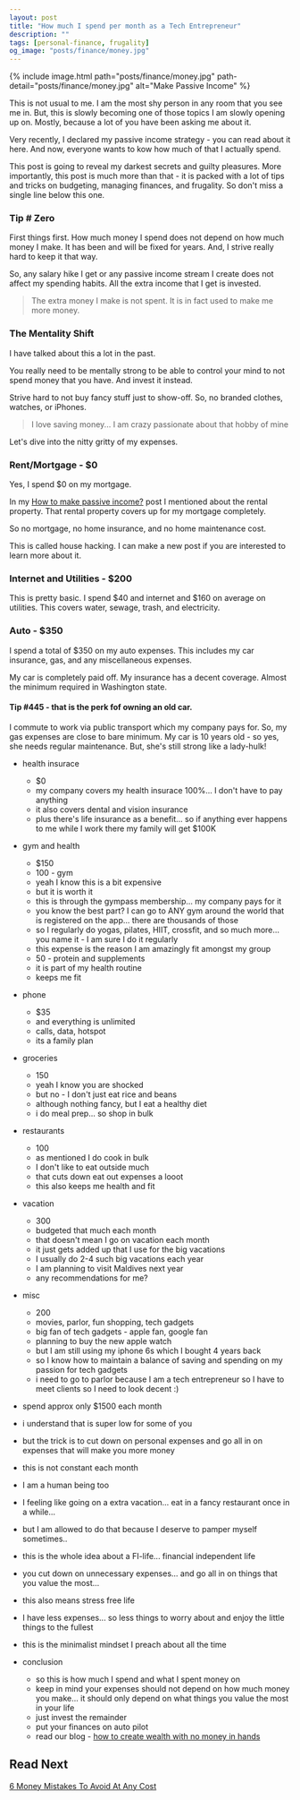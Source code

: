 ```yaml
---
layout: post
title: "How much I spend per month as a Tech Entrepreneur"
description: ""
tags: [personal-finance, frugality]
og_image: "posts/finance/money.jpg"
---
```


{% include image.html path="posts/finance/money.jpg" path-detail="posts/finance/money.jpg" alt="Make Passive Income" %}

This is not usual to me. I am the most shy person in any room that you see me in. But, this is slowly becoming one of those topics I am slowly opening up on. Mostly, because a lot of you have been asking me about it.

<!-- <internal link here> -->
Very recently, I declared my passive income strategy - you can read about it here.  And now, everyone wants to kow how much of that I actually spend.

This post is going to reveal my darkest secrets and guilty pleasures. More importantly, this post is much more than that - it is packed with a lot of tips and tricks on budgeting, managing finances, and frugality. So don't miss a single line below this one.

### Tip # Zero

First things first. How much money I spend does not depend on how much money I make. It has been and will be fixed for years. And, I strive really hard to keep it that way.

So, any salary hike I get or any passive income stream I create does not affect my spending habits. All the extra income that I get is invested. 

> The extra money I make is not spent. It is in fact used to make me more money.

### The Mentality Shift

I have talked about this a lot in the past. 

You really need to be mentally strong to be able to control your mind to not spend money that you have. And invest it instead.

Strive hard to not buy fancy stuff just to show-off. So, no branded clothes, watches, or iPhones. 

> I love saving money... I am crazy passionate about that hobby of mine 

Let's dive into the nitty gritty of my expenses.

### Rent/Mortgage - $0

Yes, I spend $0 on my mortgage.

In my [How to make passive income?](http://ngninja.com/posts/how-to-make-passive-income) post I mentioned about the rental property. That rental property covers up for my mortgage completely.

So no mortgage, no home insurance, and no home maintenance cost.

<!-- external link -->
This is called house hacking. I can make a new post if you are interested to learn more about it.

### Internet and Utilities - $200

This is pretty basic. I spend $40 and internet and $160 on average on utilities. This covers water, sewage, trash, and electricity.

### Auto - $350

I spend a total of $350 on my auto expenses. This includes my car insurance, gas, and any miscellaneous expenses.

My car is completely paid off. My insurance has a decent coverage. Almost the minimum required in Washington state.

#### Tip #445 - that is the perk fof owning an old car.

I commute to work via public transport which my company pays for. So, my gas expenses are close to bare minimum. My car is 10 years old - so yes, she needs regular maintenance. But, she's still strong like a lady-hulk!




  - health insurace
    - $0
    - my company covers my health insurace 100%... I don't have to pay anything
    - it also covers dental and vision insurance
    - plus there's life insurance as a benefit... so if anything ever happens to me while I work there my family will get $100K
  - gym and health
    - $150
    - 100 - gym
    - yeah I know this is a bit expensive
    - but it is worth it
    - this is through the gympass membership... my company pays for it
    - you know the best part? I can go to ANY gym around the world that is registered on the app... there are thousands of those
    - so I regularly do yogas, pilates, HIIT, crossfit, and so much more... you name it - I am sure I do it regularly
    - this expense is the reason I am amazingly fit amongst my group
    - 50 - protein and supplements
    - it is part of my health routine
    - keeps me fit 
  - phone
    - $35
    - and everything is unlimited
    - calls, data, hotspot
    - its a family plan 
  - groceries
    - 150
    - yeah I know you are shocked
    - but no - I don't just eat rice and beans
    - although nothing fancy, but I eat a healthy diet
    - i do meal prep... so shop in bulk
  - restaurants
    - 100
    - as mentioned I do cook in bulk
    - I don't like to eat outside much
    - that cuts down eat out expenses a looot
    - this also keeps me health and fit
  - vacation
    - 300
    - budgeted that much each month
    - that doesn't mean I go on vacation each month
    - it just gets added up that I use for the big vacations
    - I usually do 2-4 such big vacations each year
    - I am planning to visit Maldives <trip advisor link> next year 
    - any recommendations for me?
  - misc
    - 200
    - movies, parlor, fun shopping, tech gadgets
    - big fan of tech gadgets - apple fan, google fan
    - planning to buy the new apple watch
    - but I am still using my iphone 6s which I bought 4 years back
    - so I know how to maintain a balance of saving and spending on my passion for tech gadgets
    - i need to go to parlor because I am a tech entrepreneur so I have to meet clients so I need to look decent :)


- spend approx only $1500 each month
- i understand that is super low for some of you
- but the trick is to cut down on personal expenses and go all in on expenses that will make you more money

- this is not constant each month
- I am a human being too
- I feeling like going on a extra vacation... eat in a fancy restaurant once in a while... 
- but I am allowed to do that because I deserve to pamper myself sometimes..
- this is the whole idea about a FI-life... financial independent life
- you cut down on unnecessary expenses... and go all in on things that you value the most...


- this also means stress free life
- I have less expenses... so less things to worry about and enjoy the little things to the fullest
- this is the minimalist mindset I preach about all the time
 
- conclusion
  - so this is how much I spend and what I spent money on
  - keep in mind your expenses should not depend on how much money you make... it should only depend on what things you value the most in your life
  - just invest the remainder
  - put your finances on auto pilot
  - read our blog -  [how to create wealth with no money in hands](http://ngninja.com/posts/build-wealth-with-no-money)


## Read Next

[6 Money Mistakes To Avoid At Any Cost](http://ngninja.com/posts/money-mistakes-to-avoid)